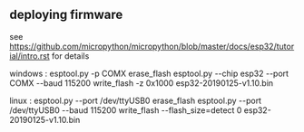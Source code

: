 ## deploying firmware

see https://github.com/micropython/micropython/blob/master/docs/esp32/tutorial/intro.rst for details


windows :
esptool.py -p COMX erase_flash
esptool.py --chip esp32 --port COMX --baud 115200 write_flash -z 0x1000 esp32-20190125-v1.10.bin

linux : 
esptool.py --port /dev/ttyUSB0 erase_flash
esptool.py --port /dev/ttyUSB0 --baud 115200 write_flash --flash_size=detect 0 esp32-20190125-v1.10.bin
